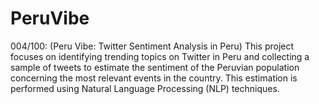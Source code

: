 # PeruVibe
004/100: (Peru Vibe: Twitter Sentiment Analysis in Peru) This project focuses on identifying trending topics on Twitter in Peru and collecting a sample of tweets to estimate the sentiment of the Peruvian population concerning the most relevant events in the country. This estimation is performed using Natural Language Processing (NLP) techniques.
